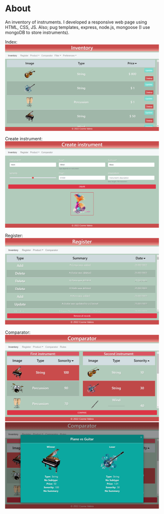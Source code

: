 # About
An inventory of instruments.
I developed a responsive web page using HTML, CSS, JS.
Also; pug templates, express, node.js, mongoose (I use mongoDB to store instruments).

Index:
![](public/img/captureReadmeIndex.PNG)

Create instrument:
![](public/img/captureReadmeCreate.PNG)

Register:
![](public/img/captureReadmeRegister.PNG)

Comparator:
![](public/img/captureReadmeComparator.PNG)
![](public/img/captureReadmeComparatorModal.PNG)